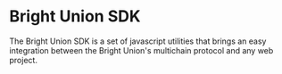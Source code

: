 # Bright Union SDK
The Bright Union SDK is a set of javascript utilities that brings an easy integration between the Bright Union's multichain protocol and any web project. 
